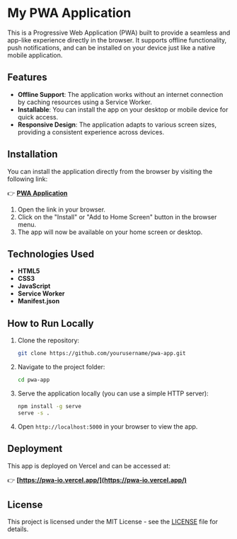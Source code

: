 # My PWA Application

This is a Progressive Web Application (PWA) built to provide a seamless and app-like experience directly in the browser. It supports offline functionality, push notifications, and can be installed on your device just like a native mobile application.

## Features

- **Offline Support**: The application works without an internet connection by caching resources using a Service Worker.
- **Installable**: You can install the app on your desktop or mobile device for quick access.
- **Responsive Design**: The application adapts to various screen sizes, providing a consistent experience across devices.

## Installation

You can install the application directly from the browser by visiting the following link:

👉 **[PWA Application](https://pwa-io.vercel.app/)**

1. Open the link in your browser.
2. Click on the "Install" or "Add to Home Screen" button in the browser menu.
3. The app will now be available on your home screen or desktop.

## Technologies Used

- **HTML5**
- **CSS3**
- **JavaScript**
- **Service Worker**
- **Manifest.json**

## How to Run Locally

1. Clone the repository:
    ```bash
    git clone https://github.com/yourusername/pwa-app.git
    ```

2. Navigate to the project folder:
    ```bash
    cd pwa-app
    ```

3. Serve the application locally (you can use a simple HTTP server):
    ```bash
    npm install -g serve
    serve -s .
    ```

4. Open `http://localhost:5000` in your browser to view the app.

## Deployment

This app is deployed on Vercel and can be accessed at:

👉 **[https://pwa-io.vercel.app/](https://pwa-io.vercel.app/)**

## License

This project is licensed under the MIT License - see the [LICENSE](LICENSE) file for details.
